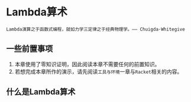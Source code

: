 # Lambda算术

`Lambda演算之于函数式编程，就如力学三定律之于经典物理学。—— Chuigda·Whitegive`

## 一些前置事项

1. 本章使用了零知识证明，因此阅读本章不需要任何的前置知识。
2. 若想完成本章所作的演示，请先阅读`工具与环境`一章与`Racket`相关的内容。

## 什么是Lambda算术


